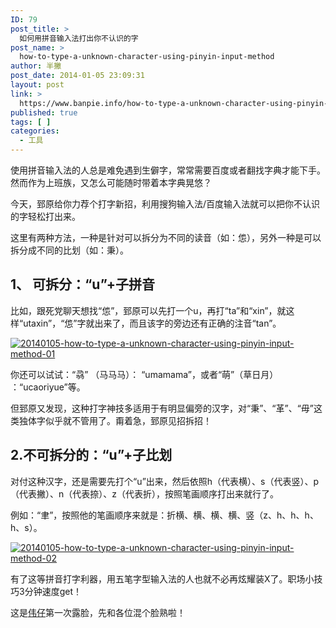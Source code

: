 ```yaml
---
ID: 79
post_title: >
  如何用拼音输入法打出你不认识的字
post_name: >
  how-to-type-a-unknown-character-using-pinyin-input-method
author: 半撇
post_date: 2014-01-05 23:09:31
layout: post
link: >
  https://www.banpie.info/how-to-type-a-unknown-character-using-pinyin-input-method/
published: true
tags: [ ]
categories:
  - 工具
---
```

使用拼音输入法的人总是难免遇到生僻字，常常需要百度或者翻找字典才能下手。然而作为上班族，又怎么可能随时带着本字典晃悠？

今天，郅原给你力荐个打字新招，利用搜狗输入法/百度输入法就可以把你不认识的字轻松打出来。

这里有两种方法，一种是针对可以拆分为不同的读音（如：怹），另外一种是可以拆分成不同的比划（如：秉）。

## 1、 可拆分：“u”+子拼音

比如，跟死党聊天想找“怹”，郅原可以先打一个u，再打“ta”和“xin”，就这样“utaxin”，“怹”字就出来了，而且该字的旁边还有正确的注音“tan”。

[![20140105-how-to-type-a-unknown-character-using-pinyin-input-method-01][1]][1]

你还可以试试：“骉” （马马马）： “umamama”，或者“萌”（草日月） ：“ucaoriyue”等。

但郅原又发现，这种打字神技多适用于有明显偏旁的汉字，对“秉”、“革”、“毋”这类独体字似乎就不管用了。甭着急，郅原见招拆招！

## 2\.不可拆分的：“u”+子比划

对付这种汉字，还是需要先打个“u”出来，然后依照h（代表横）、s（代表竖）、p（代表撇）、n（代表捺）、z（代表折），按照笔画顺序打出来就行了。

例如：“聿”，按照他的笔画顺序来就是：折横、横、横、横、竖（z、h、h、h、h、s）。

[![20140105-how-to-type-a-unknown-character-using-pinyin-input-method-02][2]][2]

有了这等拼音打字利器，用五笔字型输入法的人也就不必再炫耀装X了。职场小技巧3分钟速度get！

这是[伟仔][3]第一次露脸，先和各位混个脸熟啦！

 [1]: http://www.banpie.info/wp-content/uploads/2018/11/20140105-how-to-type-a-unknown-character-using-pinyin-input-method-01.jpg
 [2]: http://7arnhx.com1.z0.glb.clouddn.com/wp-content/uploads/2014/01/20140105-how-to-type-a-unknown-character-using-pinyin-input-method-02.jpg
 [3]: http://www.banpie.info/author/ybw1990/